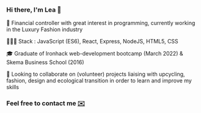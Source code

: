 ### Hi there, I'm Lea 👋

📌 Financial controller with great interest in programming, currently working in the Luxury Fashion industry

👩🏻‍💻 Stack : JavaScript (ES6), React, Express, NodeJS, HTML5, CSS

🎓 Graduate of Ironhack web-development bootcamp (March 2022) & Skema Business School (2016) 

🎯 Looking to collaborate on (volunteer) projects liaising with upcycling, fashion, design and ecological transition in order to learn and improve my skills

### Feel free to contact me [✉️](mailto:beaulieu.lea@free.fr)

<!--
**lea-beaulieu/lea-beaulieu** is a ✨ _special_ ✨ repository because its `README.md` (this file) appears on your GitHub profile.

Here are some ideas to get you started:

- 🔭 I’m currently working on ...
- 🌱 I’m currently learning ...
- 👯 I’m looking to collaborate on ...
- 🤔 I’m looking for help with ...
- 💬 Ask me about ...
- 📫 How to reach me: ...
- 😄 Pronouns: ...
- ⚡ Fun fact: ...
-->
